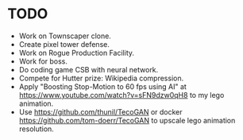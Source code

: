 # TODO
 - Work on Townscaper clone.
 - Create pixel tower defense.
 - Work on Rogue Production Facility.
 - Work for boss.
 - Do coding game CSB with neural network.
 - Compete for Hutter prize: Wikipedia compression.
 - Apply "Boosting Stop-Motion to 60 fps using AI" at https://www.youtube.com/watch?v=sFN9dzw0qH8 to my lego animation.
 - Use https://github.com/thunil/TecoGAN or docker https://github.com/tom-doerr/TecoGAN to upscale lego animation resolution.
